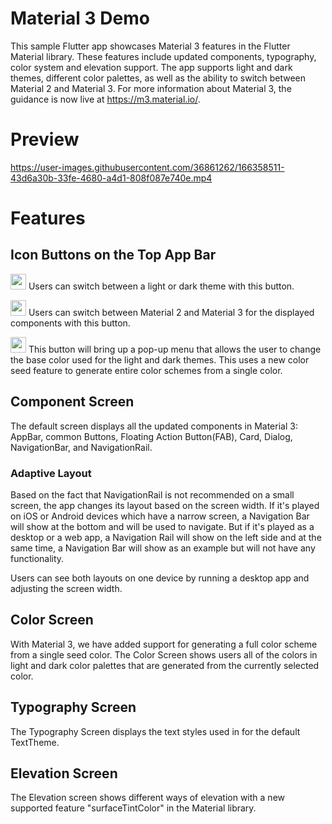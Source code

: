 # Material 3 Demo

This sample Flutter app showcases Material 3 features in the Flutter Material library. These features include updated components, typography, color system and elevation support. The app supports light and dark themes, different color palettes, as well as the ability to switch between Material 2 and Material 3. For more information about Material 3, the guidance is now live at https://m3.material.io/.

# Preview

https://user-images.githubusercontent.com/36861262/166358511-43d6a30b-33fe-4680-a4d1-808f087e740e.mp4

# Features
## Icon Buttons on the Top App Bar
<img src="https://user-images.githubusercontent.com/36861262/166506048-125caeb3-5d5c-4489-9029-1cb74202dd37.png" width="25"/>  Users can switch between a light or dark theme with this button.

<img src="https://user-images.githubusercontent.com/36861262/166508002-90fce980-d228-4312-a95f-a1919bb79ccc.png" width="25" />  Users can switch between Material 2 and Material 3 for the displayed components with this button.

<img src="https://user-images.githubusercontent.com/36861262/166511137-85dea8df-0017-4649-b913-14d4b7a17c2f.png" width="25" /> This button will bring up a pop-up menu that allows the user to change the base color used for the light and dark themes. This uses a new color seed feature to generate entire color schemes from a single color.
 
## Component Screen
The default screen displays all the updated components in Material 3: AppBar, common Buttons, Floating Action Button(FAB), Card, Dialog, NavigationBar, and NavigationRail.

### Adaptive Layout
Based on the fact that NavigationRail is not recommended on a small screen, the app changes its layout based on the screen width. If it's played on iOS or Android devices which have a narrow screen, a Navigation Bar will show at the bottom and will be used to navigate. But if it's played as a desktop or a web app, a Navigation Rail will show on the left side and at the same time, a Navigation Bar will show as an example but will not have any functionality.

Users can see both layouts on one device by running a desktop app and adjusting the screen width.

## Color Screen
With Material 3, we have added support for generating a full color scheme from a single seed color. The Color Screen shows users all of the colors in light and dark color palettes that are generated from the currently selected color.

## Typography Screen
The Typography Screen displays the text styles used in for the default TextTheme.

## Elevation Screen
The Elevation screen shows different ways of elevation with a new supported feature "surfaceTintColor" in the Material library.


